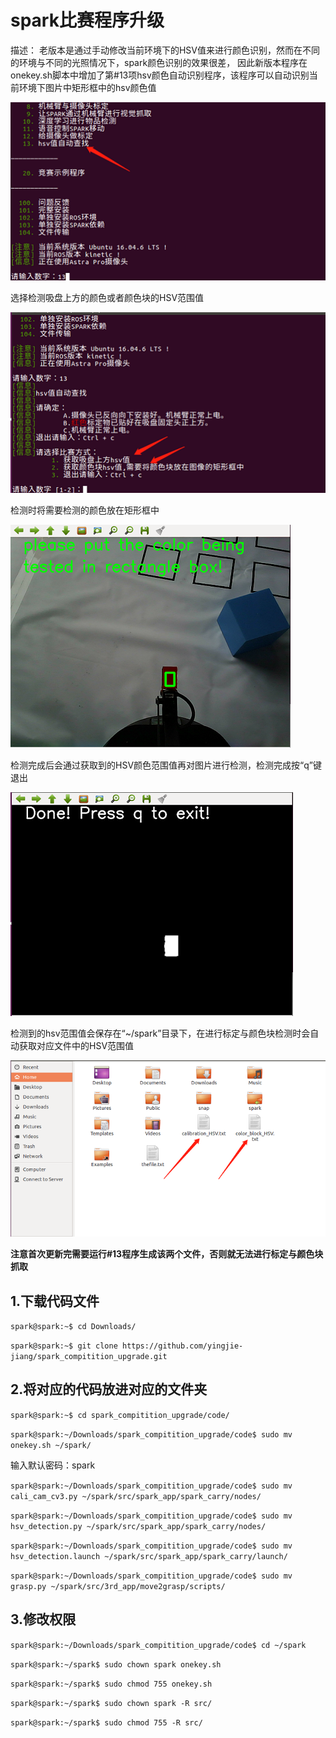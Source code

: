 # spark比赛程序升级

描述：
老版本是通过手动修改当前环境下的HSV值来进行颜色识别，然而在不同的环境与不同的光照情况下，spark颜色识别的效果很差，
因此新版本程序在onekey.sh脚本中增加了第#13项hsv颜色自动识别程序，该程序可以自动识别当前环境下图片中矩形框中的hsv颜色值

![01](/imgs/01.jpg)

选择检测吸盘上方的颜色或者颜色块的HSV范围值

![02](/imgs/02.jpg)

检测时将需要检测的颜色放在矩形框中

![03](/imgs/03.jpg)

检测完成后会通过获取到的HSV颜色范围值再对图片进行检测，检测完成按“q”键退出

![04](/imgs/04.jpg)

检测到的hsv范围值会保存在“~/spark”目录下，在进行标定与颜色块检测时会自动获取对应文件中的HSV范围值

![05](/imgs/05.jpg)

**注意首次更新完需要运行#13程序生成该两个文件，否则就无法进行标定与颜色块抓取**

## 1.下载代码文件

`spark@spark:~$ cd Downloads/`

`spark@spark:~$ git clone https://github.com/yingjie-jiang/spark_compitition_upgrade.git`

## 2.将对应的代码放进对应的文件夹

`spark@spark:~$ cd spark_compitition_upgrade/code/`

`spark@spark:~/Downloads/spark_compitition_upgrade/code$ sudo mv onekey.sh ~/spark/`

输入默认密码：spark

`spark@spark:~/Downloads/spark_compitition_upgrade/code$ sudo mv cali_cam_cv3.py ~/spark/src/spark_app/spark_carry/nodes/`

`spark@spark:~/Downloads/spark_compitition_upgrade/code$ sudo mv hsv_detection.py ~/spark/src/spark_app/spark_carry/nodes/`

`spark@spark:~/Downloads/spark_compitition_upgrade/code$ sudo mv hsv_detection.launch ~/spark/src/spark_app/spark_carry/launch/`

`spark@spark:~/Downloads/spark_compitition_upgrade/code$ sudo mv grasp.py ~/spark/src/3rd_app/move2grasp/scripts/`

## 3.修改权限
`spark@spark:~/Downloads/spark_compitition_upgrade/code$ cd ~/spark`

`spark@spark:~/spark$ sudo chown spark onekey.sh`

`spark@spark:~/spark$ sudo chmod 755 onekey.sh`

`spark@spark:~/spark$ sudo chown spark -R src/`

`spark@spark:~/spark$ sudo chmod 755 -R src/`



